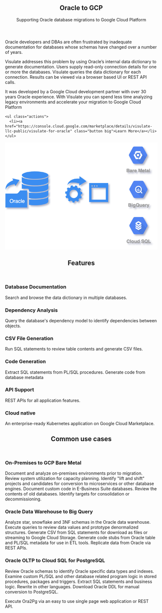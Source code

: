 <div>
<!-- Banner -->
<section id="banner">
  <div class="content">
    <header>
      <h1>Oracle to GCP</h1>
      <p>Supporting Oracle database migrations to Google Cloud Platform</p>
    </header>
    <p>Oracle developers and DBAs are often frustrated by inadequate documentation for databases whose schemas have changed over a number of years.</p>
    <p>Visulate addresses this problem by using Oracle’s internal data dictionary to generate documentation. Users supply read-only connection details for one or more the databases. Visulate queries the data dictionary for each connection. Results can be viewed via a browser based UI or REST API calls.</p>
    <p>It was developed by a Google Cloud development partner with over 30 years Oracle experience. With Visulate you can spend less time analyzing legacy environments and accelerate your migration to Google Cloud Platform</p>

    <ul class="actions">
      <li><a href="https://console.cloud.google.com/marketplace/details/visulate-llc-public/visulate-for-oracle" class="button big">Learn More</a></li>
    </ul>
  </div>
  <span class="image">
    <img src="images/visulate-for-oracle.png" alt="Visulate for Oracle" style="height: auto"/>
  </span>
</section>

<!-- Section -->
  <section>
    <header class="major">
      <h2>Features</h2>
    </header>
    <div class="features">
      <article>
        <span class="icon solid fa-database"></span>
        <div class="content">
          <h3>Database Documentation</h3>
          <p>Search and browse the data dictionary in multiple databases.</p>
        </div>
      </article>
      <article>
        <span class="icon solid fa-search"></span>
        <div class="content">
          <h3>Dependency Analysis</h3>
          <p>Query the database's dependency model to identify dependencies between objects.</p>
        </div>
      </article>
      <article>
        <span class="icon solid fa-file"></span>
        <div class="content">
          <h3>CSV File Generation</h3>
          <p>Run SQL statements to review table contents and generate CSV files.</p>
        </div>
      </article>
      <article>
        <span class="icon solid fa-sitemap"></span>
        <div class="content">
          <h3>Code Generation</h3>
         <p>Extract SQL statements from PL/SQL procedures. Generate code from database metadata</p>
        </div>
      </article>      
      <article>
        <span class="icon solid fa-wrench"></span>
        <div class="content">
          <h3>API Support</h3>
          <p>REST APIs for all application features.</p>
        </div>
      </article>
      <article>
        <span class="icon solid fa-cloud"></span>
        <div class="content">
          <h3>Cloud native</h3>
          <p>An enterprise-ready Kubernetes application on Google Cloud Marketplace.</p>
        </div>
      </article>
    </div>
  </section>
</div>
<div>
  <header class="major">
    <h2>Common use cases</h2>
  </header>
</div>

### On-Premises to GCP Bare Metal

Document and analyze on-premises environments prior to migration. Review system utilization for capacity planning. Identify "lift and shift" projects and candidates for conversion to microservices or other database engines. Document custom code in E-Business Suite databases. Review the contents of old databases. Identify targets for consolidation or decommissioning.

### Oracle Data Warehouse to Big Query

Analyze star, snowflake and 3NF schemas in the Oracle data warehouse. Execute queries to review data values and prototype denormalized structures. Generate CSV from SQL statements for download as files or streaming to Google Cloud Storage. Generate code stubs from Oracle table and PL/SQL metadata for use in ETL tools. Replicate data from Oracle via REST APIs.

### Oracle OLTP to Cloud SQL for PostgreSQL

Review Oracle schemas to identify Oracle specific data types and indexes. Examine custom PL/SQL and other database related program logic in stored procedures, packages and triggers. Extract SQL statements and business logic. Rewrite in other languages. Download Oracle DDL for manual conversion to PostgreSQL.

Execute Ora2Pg via an easy to use single page web application or REST API.
